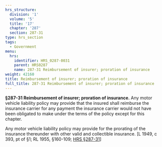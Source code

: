 ```yaml
---
hrs_structure:
  division: '1'
  volume: '5'
  title: '17'
  chapter: '287'
  section: 287-31
type: hrs_section
tags:
  - Government
menu:
  hrs:
    identifier: HRS_0287-0031
    parent: HRS0287
    name: 287-31 Reimbursement of insurer; proration of insurance
weight: 42160
title: Reimbursement of insurer; proration of insurance
full_title: 287-31 Reimbursement of insurer; proration of insurance
---
```

**§287-31 Reimbursement of insurer; proration of insurance.** Any motor vehicle liability policy may provide that the insured shall reimburse the insurance carrier for any payment the insurance carrier would not have been obligated to make under the terms of the policy except for this chapter.

Any motor vehicle liability policy may provide for the prorating of the insurance thereunder with other valid and collectible insurance. [L 1949, c 393, pt of §1; RL 1955, §160-109; [HRS §287-31](/title-17/chapter-287/section-287-31/)]